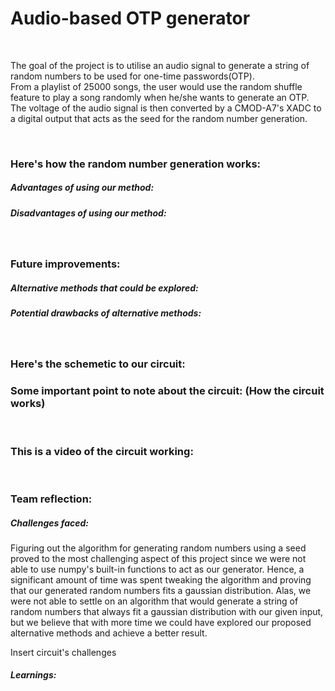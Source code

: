 <h1>Audio-based OTP generator</h1>
<br>
<p>The goal of the project is to utilise an audio signal to generate a string of random numbers to be used for one-time passwords(OTP).
<br>
From a playlist of 25000 songs, the user would use the random shuffle feature to play a song randomly when he/she wants to generate an OTP.
<br>
The voltage of the audio signal is then converted by a CMOD-A7's XADC to a digital output that acts as the seed for the random number generation.</p>
<br>
<h3>Here's how the random number generation works:</h3>
<h5>Advantages of using our method:</h5>
<h5>Disadvantages of using our method:</h5>
<br>
<h3>Future improvements:</h3>
<h5>Alternative methods that could be explored:</h5>
<h5>Potential drawbacks of alternative methods:</h5>
<br>
<h3>Here's the schemetic to our circuit:</h3>
<h3>Some important point to note about the circuit: (How the circuit works)</h3>
<br>
<h3>This is a video of the circuit working:</h3>
<br>
<h3>Team reflection:</h3>
<h5>Challenges faced:</h5>
<p>Figuring out the algorithm for generating random numbers using a seed proved to the most challenging aspect of this project since we were not able to use numpy's built-in functions to act as our generator. Hence, a significant amount of time was spent tweaking the algorithm and proving that our generated random numbers fits a gaussian distribution. Alas, we were not able to settle on an algorithm that would generate a string of random numbers that always fit a gaussian distribution with our given input, but we believe that with more time we could have explored our proposed alternative methods and achieve a better result.</p>
<p>Insert circuit's challenges</p>
<h5>Learnings:</h5>
<p></p>
